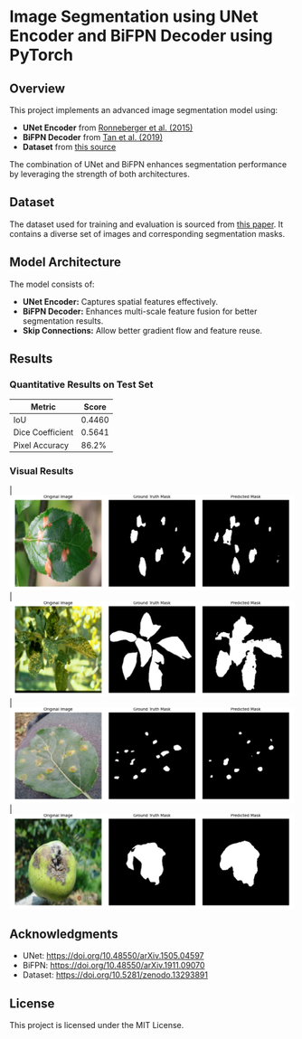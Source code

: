 # Image Segmentation using UNet Encoder and BiFPN Decoder using PyTorch

## Overview
This project implements an advanced image segmentation model using:
- **UNet Encoder** from [Ronneberger et al. (2015)](https://arxiv.org/abs/1505.04597)
- **BiFPN Decoder** from [Tan et al. (2019)](https://arxiv.org/abs/1911.09070)
- **Dataset** from [this source](https://arxiv.org/html/2409.04038v1)

The combination of UNet and BiFPN enhances segmentation performance by leveraging the strength of both architectures.

## Dataset
The dataset used for training and evaluation is sourced from [this paper](https://arxiv.org/html/2409.04038v1). It contains a diverse set of images and corresponding segmentation masks.

## Model Architecture
The model consists of:
- **UNet Encoder:** Captures spatial features effectively.
- **BiFPN Decoder:** Enhances multi-scale feature fusion for better segmentation results.
- **Skip Connections:** Allow better gradient flow and feature reuse.

## Results
### Quantitative Results on Test Set
| Metric          | Score  |
|----------------|--------|
| IoU  | 0.4460   |
| Dice Coefficient | 0.5641   |
| Pixel Accuracy | 86.2%  |

### Visual Results
| ![Input](results/test_image_6.png)
| ![Input](results/test_image_26.png)
| ![Input](results/test_image_62.png)
| ![Input](results/test_image_66.png)

## Acknowledgments
- UNet: https://doi.org/10.48550/arXiv.1505.04597
- BiFPN: https://doi.org/10.48550/arXiv.1911.09070
- Dataset: https://doi.org/10.5281/zenodo.13293891

## License
This project is licensed under the MIT License.


